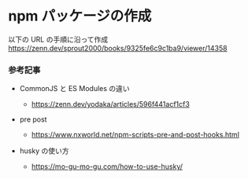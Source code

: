 # npm パッケージの作成

以下の URL の手順に沿って作成
https://zenn.dev/sprout2000/books/9325fe6c9c1ba9/viewer/14358

### 参考記事

- CommonJS と ES Modules の違い

  - https://zenn.dev/yodaka/articles/596f441acf1cf3

- pre post

  - https://www.nxworld.net/npm-scripts-pre-and-post-hooks.html

- husky の使い方
  - https://mo-gu-mo-gu.com/how-to-use-husky/
